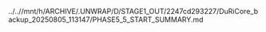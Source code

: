 ../..//mnt/h/ARCHIVE/.UNWRAP/D/STAGE1_OUT/2247cd293227/DuRiCore_backup_20250805_113147/PHASE5_5_START_SUMMARY.md